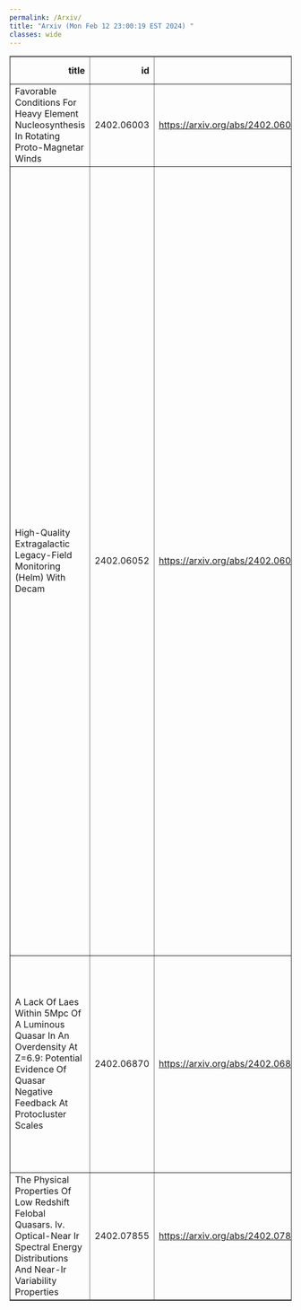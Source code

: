 ```yaml
---
permalink: /Arxiv/
title: "Arxiv (Mon Feb 12 23:00:19 EST 2024) "
classes: wide
---
```

<table border="1" class="dataframe">
  <thead>
    <tr style="text-align: right;">
      <th>title</th>
      <th>id</th>
      <th>url</th>
      <th>authors</th>
      <th>Local Authors</th>
    </tr>
  </thead>
  <tbody>
    <tr>
      <td>Favorable Conditions For Heavy Element Nucleosynthesis In Rotating   Proto-Magnetar Winds</td>
      <td>2402.06003</td>
      <td><a href="https://arxiv.org/abs/2402.06003" target="_blank">https://arxiv.org/abs/2402.06003</a></td>
      <td>Tejas Prasanna, Matthew S. B. Coleman, Todd A. Thompson</td>
      <td>Tejas Prasanna, Todd A. Thompson, Todd Thompson</td>
    </tr>
    <tr>
      <td>High-Quality Extragalactic Legacy-Field Monitoring (Helm) With Decam</td>
      <td>2402.06052</td>
      <td><a href="https://arxiv.org/abs/2402.06052" target="_blank">https://arxiv.org/abs/2402.06052</a></td>
      <td>Ming-Yang Zhuang, Qian Yang, Yue Shen, Monika Adamow, Douglas N. Friedel, R. A. Gruendl, Xin Liu, Paul Martini, Timothy M. C. Abbott, Scott F. Anderson, Roberto J. Assef, Franz E. Bauer, Rich Bielby, W. N. Brandt, Colin J. Burke, Jorge Casares, Yu-Ching Chen, Gisella De Rosa, Alex Drlica-Wagner, Tom Dwelly, Alice Eltvedt, Gloria Fonseca Alvarez, Jianyang Fu, Cesar Fuentes, Melissa L. Graham, Catherine J. Grier, Nathan Golovich, Patrick B. Hall, Patrick Hartigan, Keith Horne, Anton M. Koekemoer, Mirko Krumpe, Jennifer I. Li, Chris Lidman, Umang Malik, Amelia Mangian, Andrea Merloni, Claudio Ricci, Mara Salvato, Rob Sharp, Zachary Stone, David E. Trilling, Brad E. Tucker, Di Wen, Zachary Wideman, Yongquan Xue, Zhefu Yu, Catherine Zucker</td>
      <td>Paul Martini</td>
    </tr>
    <tr>
      <td>A Lack Of Laes Within 5Mpc Of A Luminous Quasar In An Overdensity At   Z=6.9: Potential Evidence Of Quasar Negative Feedback At Protocluster Scales</td>
      <td>2402.06870</td>
      <td><a href="https://arxiv.org/abs/2402.06870" target="_blank">https://arxiv.org/abs/2402.06870</a></td>
      <td>Trystan S. Lambert, R. J. Assef, C. Mazzucchelli, E. Bañados, M. Aravena, F. Barrientos, J. González-López, W. Hu, L. Infante, S. Malhotra, C. Moya-Sierralta, J. Rhoads, F. Valdes, J. Wang, I. G. B. Wold, Z. Zheng</td>
      <td>Ji Wang</td>
    </tr>
    <tr>
      <td>The Physical Properties Of Low Redshift Felobal Quasars. Iv.   Optical-Near Ir Spectral Energy Distributions And Near-Ir Variability   Properties</td>
      <td>2402.07855</td>
      <td><a href="https://arxiv.org/abs/2402.07855" target="_blank">https://arxiv.org/abs/2402.07855</a></td>
      <td>Karen M. Leighly, Hyunseop Choi, Michael Eracleous, Donald M. Terndrup, Sarah C. Gallagher, Gordon T. Richards</td>
      <td>Donald Terndrup</td>
    </tr>
  </tbody>
</table>